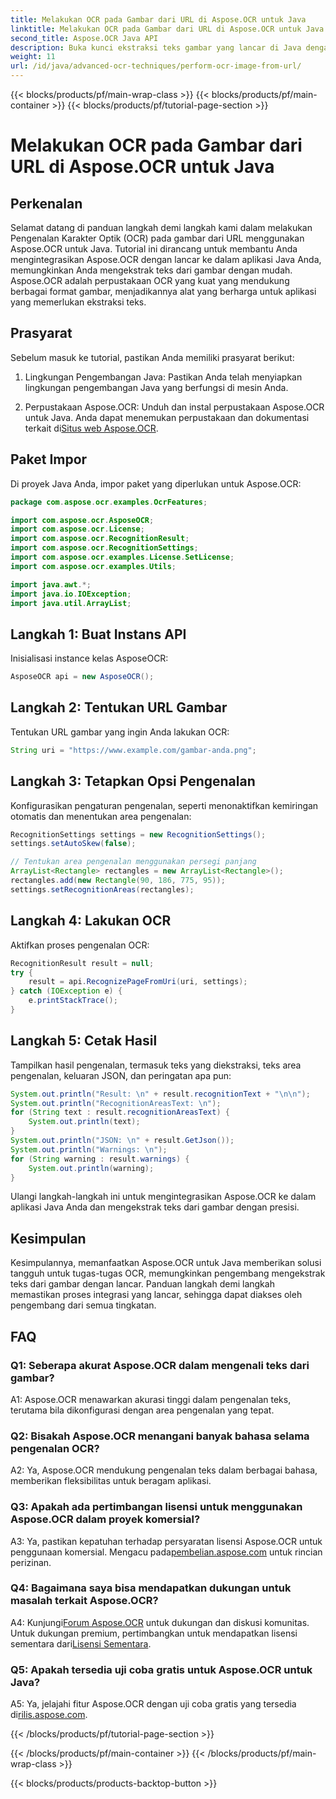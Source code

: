```yaml
---
title: Melakukan OCR pada Gambar dari URL di Aspose.OCR untuk Java
linktitle: Melakukan OCR pada Gambar dari URL di Aspose.OCR untuk Java
second_title: Aspose.OCR Java API
description: Buka kunci ekstraksi teks gambar yang lancar di Java dengan Aspose.OCR. OCR akurasi tinggi dengan integrasi mudah.
weight: 11
url: /id/java/advanced-ocr-techniques/perform-ocr-image-from-url/
---
```


{{< blocks/products/pf/main-wrap-class >}}
{{< blocks/products/pf/main-container >}}
{{< blocks/products/pf/tutorial-page-section >}}

# Melakukan OCR pada Gambar dari URL di Aspose.OCR untuk Java

## Perkenalan

Selamat datang di panduan langkah demi langkah kami dalam melakukan Pengenalan Karakter Optik (OCR) pada gambar dari URL menggunakan Aspose.OCR untuk Java. Tutorial ini dirancang untuk membantu Anda mengintegrasikan Aspose.OCR dengan lancar ke dalam aplikasi Java Anda, memungkinkan Anda mengekstrak teks dari gambar dengan mudah. Aspose.OCR adalah perpustakaan OCR yang kuat yang mendukung berbagai format gambar, menjadikannya alat yang berharga untuk aplikasi yang memerlukan ekstraksi teks.

## Prasyarat

Sebelum masuk ke tutorial, pastikan Anda memiliki prasyarat berikut:

1. Lingkungan Pengembangan Java: Pastikan Anda telah menyiapkan lingkungan pengembangan Java yang berfungsi di mesin Anda.

2.  Perpustakaan Aspose.OCR: Unduh dan instal perpustakaan Aspose.OCR untuk Java. Anda dapat menemukan perpustakaan dan dokumentasi terkait di[Situs web Aspose.OCR](https://reference.aspose.com/ocr/java/).

## Paket Impor

Di proyek Java Anda, impor paket yang diperlukan untuk Aspose.OCR:

```java
package com.aspose.ocr.examples.OcrFeatures;

import com.aspose.ocr.AsposeOCR;
import com.aspose.ocr.License;
import com.aspose.ocr.RecognitionResult;
import com.aspose.ocr.RecognitionSettings;
import com.aspose.ocr.examples.License.SetLicense;
import com.aspose.ocr.examples.Utils;

import java.awt.*;
import java.io.IOException;
import java.util.ArrayList;
```

## Langkah 1: Buat Instans API

Inisialisasi instance kelas AsposeOCR:

```java
AsposeOCR api = new AsposeOCR();
```

## Langkah 2: Tentukan URL Gambar

Tentukan URL gambar yang ingin Anda lakukan OCR:

```java
String uri = "https://www.example.com/gambar-anda.png";
```

## Langkah 3: Tetapkan Opsi Pengenalan

Konfigurasikan pengaturan pengenalan, seperti menonaktifkan kemiringan otomatis dan menentukan area pengenalan:

```java
RecognitionSettings settings = new RecognitionSettings();
settings.setAutoSkew(false);

// Tentukan area pengenalan menggunakan persegi panjang
ArrayList<Rectangle> rectangles = new ArrayList<Rectangle>();
rectangles.add(new Rectangle(90, 186, 775, 95));
settings.setRecognitionAreas(rectangles);
```

## Langkah 4: Lakukan OCR

Aktifkan proses pengenalan OCR:

```java
RecognitionResult result = null;
try {
    result = api.RecognizePageFromUri(uri, settings);
} catch (IOException e) {
    e.printStackTrace();
}
```

## Langkah 5: Cetak Hasil

Tampilkan hasil pengenalan, termasuk teks yang diekstraksi, teks area pengenalan, keluaran JSON, dan peringatan apa pun:

```java
System.out.println("Result: \n" + result.recognitionText + "\n\n");
System.out.println("RecognitionAreasText: \n");
for (String text : result.recognitionAreasText) {
    System.out.println(text);
}
System.out.println("JSON: \n" + result.GetJson());
System.out.println("Warnings: \n");
for (String warning : result.warnings) {
    System.out.println(warning);
}
```

Ulangi langkah-langkah ini untuk mengintegrasikan Aspose.OCR ke dalam aplikasi Java Anda dan mengekstrak teks dari gambar dengan presisi.

## Kesimpulan

Kesimpulannya, memanfaatkan Aspose.OCR untuk Java memberikan solusi tangguh untuk tugas-tugas OCR, memungkinkan pengembang mengekstrak teks dari gambar dengan lancar. Panduan langkah demi langkah memastikan proses integrasi yang lancar, sehingga dapat diakses oleh pengembang dari semua tingkatan.

## FAQ

### Q1: Seberapa akurat Aspose.OCR dalam mengenali teks dari gambar?

A1: Aspose.OCR menawarkan akurasi tinggi dalam pengenalan teks, terutama bila dikonfigurasi dengan area pengenalan yang tepat.

### Q2: Bisakah Aspose.OCR menangani banyak bahasa selama pengenalan OCR?

A2: Ya, Aspose.OCR mendukung pengenalan teks dalam berbagai bahasa, memberikan fleksibilitas untuk beragam aplikasi.

### Q3: Apakah ada pertimbangan lisensi untuk menggunakan Aspose.OCR dalam proyek komersial?

A3: Ya, pastikan kepatuhan terhadap persyaratan lisensi Aspose.OCR untuk penggunaan komersial. Mengacu pada[pembelian.aspose.com](https://purchase.aspose.com/buy) untuk rincian perizinan.

### Q4: Bagaimana saya bisa mendapatkan dukungan untuk masalah terkait Aspose.OCR?

 A4: Kunjungi[Forum Aspose.OCR](https://forum.aspose.com/c/ocr/16) untuk dukungan dan diskusi komunitas. Untuk dukungan premium, pertimbangkan untuk mendapatkan lisensi sementara dari[Lisensi Sementara](https://purchase.aspose.com/temporary-license/).

### Q5: Apakah tersedia uji coba gratis untuk Aspose.OCR untuk Java?

 A5: Ya, jelajahi fitur Aspose.OCR dengan uji coba gratis yang tersedia di[rilis.aspose.com](https://releases.aspose.com/).

{{< /blocks/products/pf/tutorial-page-section >}}

{{< /blocks/products/pf/main-container >}}
{{< /blocks/products/pf/main-wrap-class >}}

{{< blocks/products/products-backtop-button >}}

